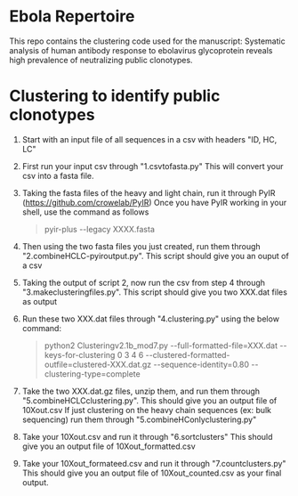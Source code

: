# Ebola Repertoire
This repo contains the clustering code used for the manuscript: Systematic analysis of human antibody response to ebolavirus glycoprotein reveals high prevalence of neutralizing public clonotypes.

# Clustering to identify public clonotypes
1. Start with an input file of all sequences in a csv with headers "ID, HC, LC"

2. First run your input csv through "1.csvtofasta.py"
   This will convert your csv into a fasta file. 
   
3. Taking the fasta files of the heavy and light chain, run it through PyIR (https://github.com/crowelab/PyIR)
   Once you have PyIR working in your shell, use the command as follows
   > pyir-plus --legacy XXXX.fasta
   
4. Then using the two fasta files you just created, run them through "2.combineHCLC-pyiroutput.py". 
   This script should give you an ouput of a csv
   
5. Taking the output of script 2, now run the csv from step 4 through "3.makeclusteringfiles.py". 
   This script should give you two XXX.dat files as output
   
6. Run these two XXX.dat files through "4.clustering.py" using the below command: 
   > python2 Clusteringv2.1b_mod7.py --full-formatted-file=XXX.dat --keys-for-clustering 0 3 4 6 --clustered-formatted-outfile=clustered-XXX.dat.gz --sequence-identity=0.80 --clustering-type=complete

7. Take the two XXX.dat.gz files, unzip them, and run them through "5.combineHCLCclustering.py". 
   This should give you an output file of 10Xout.csv
   If just clustering on the heavy chain sequences (ex: bulk sequencing) run them through "5.combineHConlyclustering.py"
   
8. Take your 10Xout.csv and run it through "6.sortclusters"
   This should give you an output file of 10Xout_formatted.csv

9. Take your 10Xout_formateed.csv and run it through "7.countclusters.py"
   This should give you an output file of 10Xout_counted.csv as your final output.

